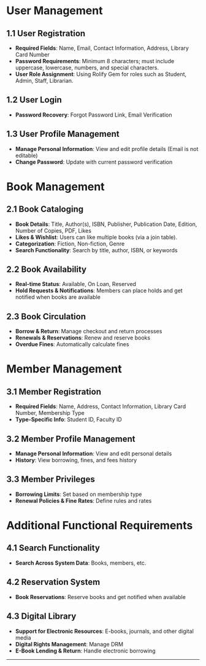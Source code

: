 
# User Management

## 1.1 User Registration
- **Required Fields**: Name, Email, Contact Information, Address, Library Card Number
- **Password Requirements**: Minimum 8 characters; must include uppercase, lowercase, numbers, and special characters.
- **User Role Assignment**: Using Rolify Gem for roles such as Student, Admin, Staff, Librarian.

## 1.2 User Login
- **Password Recovery**: Forgot Password Link, Email Verification

## 1.3 User Profile Management
- **Manage Personal Information**: View and edit profile details (Email is not editable)
- **Change Password**: Update with current password verification

# Book Management

## 2.1 Book Cataloging
- **Book Details**: Title, Author(s), ISBN, Publisher, Publication Date, Edition, Number of Copies, PDF, Likes
- **Likes & Wishlist**: Users can like multiple books (via a join table).
- **Categorization**: Fiction, Non-fiction, Genre
- **Search Functionality**: Search by title, author, ISBN, or keywords

## 2.2 Book Availability
- **Real-time Status**: Available, On Loan, Reserved
- **Hold Requests & Notifications**: Members can place holds and get notified when books are available

## 2.3 Book Circulation
- **Borrow & Return**: Manage checkout and return processes
- **Renewals & Reservations**: Renew and reserve books
- **Overdue Fines**: Automatically calculate fines

# Member Management

## 3.1 Member Registration
- **Required Fields**: Name, Address, Contact Information, Library Card Number, Membership Type
- **Type-Specific Info**: Student ID, Faculty ID

## 3.2 Member Profile Management
- **Manage Personal Information**: View and edit personal details
- **History**: View borrowing, fines, and fees history

## 3.3 Member Privileges
- **Borrowing Limits**: Set based on membership type
- **Renewal Policies & Fine Rates**: Define rules and rates

# Additional Functional Requirements

## 4.1 Search Functionality
- **Search Across System Data**: Books, members, etc.

## 4.2 Reservation System
- **Book Reservations**: Reserve books and get notified when available

## 4.3 Digital Library
- **Support for Electronic Resources**: E-books, journals, and other digital media
- **Digital Rights Management**: Manage DRM
- **E-Book Lending & Return**: Handle electronic borrowing

---